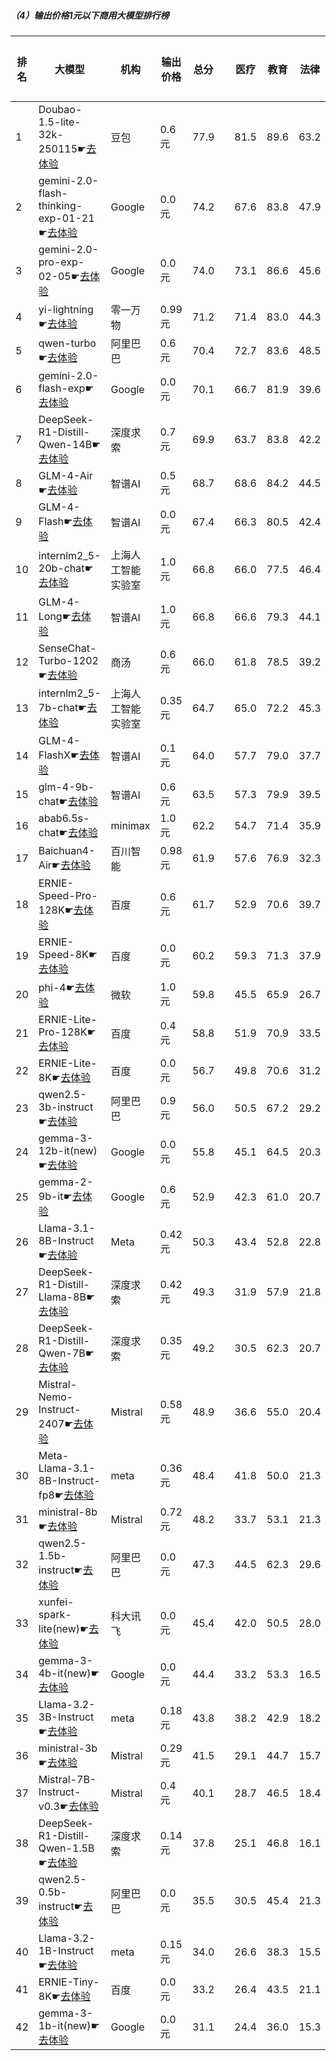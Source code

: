 ##### （4）输出价格1元以下商用大模型排行榜
|排名|大模型|机构|输出价格|总分| |医疗|教育|法律|行政公务|心理健康|推理与数学计算|语言与指令遵从|
|---|-----|---|-------|---|-|----|---|---|------|-------|-----------|------------|
|1|Doubao-1.5-lite-32k-250115☛[去体验](https://easyllm.site/static/modelcompare.html?type=proprietary)|豆包|0.6元|77.9| |                    81.5|89.6|63.2|                    70.7|65.8|                    91.7|86.5|
|2|gemini-2.0-flash-thinking-exp-01-21☛[去体验](https://easyllm.site/static/modelcompare.html?type=proprietary)|Google|0.0元|74.2| |                    67.6|83.8|47.9|                    85.1|53.5|                    93.9|86.9|
|3|gemini-2.0-pro-exp-02-05☛[去体验](https://easyllm.site/static/modelcompare.html?type=proprietary)|Google|0.0元|74.0| |                    73.1|86.6|45.6|                    73.7|60.6|                    92.0|87.5|
|4|yi-lightning☛[去体验](https://easyllm.site/static/modelcompare.html?type=proprietary)|零一万物|0.99元|71.2| |                    71.4|83.0|44.3|                    69.0|56.8|                    89.8|86.6|
|5|qwen-turbo☛[去体验](https://easyllm.site/static/modelcompare.html?type=proprietary)|阿里巴巴|0.6元|70.4| |                    72.7|83.6|48.5|                    67.3|60.8|                    79.7|83.2|
|6|gemini-2.0-flash-exp☛[去体验](https://easyllm.site/static/modelcompare.html?type=proprietary)|Google|0.0元|70.1| |                    66.7|81.9|39.6|                    69.3|54.0|                    92.8|87.0|
|7|DeepSeek-R1-Distill-Qwen-14B☛[去体验](https://easyllm.site/static/modelcompare.html?type=open-source)|深度求索|0.7元|69.9| |                    63.7|83.8|42.2|                    68.0|55.6|                    89.8|85.6|
|8|GLM-4-Air☛[去体验](https://easyllm.site/static/modelcompare.html?type=proprietary)|智谱AI|0.5元|68.7| |                    68.6|84.2|44.5|                    69.7|56.5|                    73.7|86.8|
|9|GLM-4-Flash☛[去体验](https://easyllm.site/static/modelcompare.html?type=proprietary)|智谱AI|0.0元|67.4| |                    66.3|80.5|42.4|                    64.5|62.9|                    75.1|82.7|
|10|internlm2_5-20b-chat☛[去体验](https://easyllm.site/static/modelcompare.html?type=open-source)|上海人工智能实验室|1.0元|66.8| |                    66.0|77.5|46.4|                    66.4|52.7|                    77.1|84.4|
|11|GLM-4-Long☛[去体验](https://easyllm.site/static/modelcompare.html?type=proprietary)|智谱AI|1.0元|66.8| |                    66.6|79.3|44.1|                    65.0|50.9|                    79.5|84.7|
|12|SenseChat-Turbo-1202☛[去体验](https://easyllm.site/static/modelcompare.html?type=proprietary)|商汤|0.6元|66.0| |                    61.8|78.5|39.2|                    64.8|52.2|                    81.5|84.2|
|13|internlm2_5-7b-chat☛[去体验](https://easyllm.site/static/modelcompare.html?type=open-source)|上海人工智能实验室|0.35元|64.7| |                    65.0|72.2|45.3|                    62.4|51.0|                    74.4|83.7|
|14|GLM-4-FlashX☛[去体验](https://easyllm.site/static/modelcompare.html?type=proprietary)|智谱AI|0.1元|64.0| |                    57.7|79.0|37.7|                    64.8|46.1|                    79.6|83.3|
|15|glm-4-9b-chat☛[去体验](https://easyllm.site/static/modelcompare.html?type=open-source)|智谱AI|0.6元|63.5| |                    57.3|79.9|39.5|                    64.1|47.1|                    74.0|83.0|
|16|abab6.5s-chat☛[去体验](https://easyllm.site/static/modelcompare.html?type=proprietary)|minimax|1.0元|62.2| |                    54.7|71.4|35.9|                    65.7|44.8|                    76.6|86.0|
|17|Baichuan4-Air☛[去体验](https://easyllm.site/static/modelcompare.html?type=proprietary)|百川智能|0.98元|61.9| |                    57.6|76.9|32.3|                    55.9|47.2|                    80.9|84.5|
|18|ERNIE-Speed-Pro-128K☛[去体验](https://easyllm.site/static/modelcompare.html?type=proprietary)|百度|0.6元|61.7| |                    52.9|70.6|39.7|                    59.0|44.8|                    80.4|84.4|
|19|ERNIE-Speed-8K☛[去体验](https://easyllm.site/static/modelcompare.html?type=proprietary)|百度|0.0元|60.2| |                    59.3|71.3|37.9|                    54.5|57.3|                    66.4|80.7|
|20|phi-4☛[去体验](https://easyllm.site/static/modelcompare.html?type=open-source)|微软|1.0元|59.8| |                    45.5|65.9|26.7|                    66.1|43.2|                    89.8|83.5|
|21|ERNIE-Lite-Pro-128K☛[去体验](https://easyllm.site/static/modelcompare.html?type=proprietary)|百度|0.4元|58.8| |                    51.9|70.9|33.5|                    57.3|43.5|                    76.1|80.9|
|22|ERNIE-Lite-8K☛[去体验](https://easyllm.site/static/modelcompare.html?type=proprietary)|百度|0.0元|56.7| |                    49.8|70.6|31.2|                    52.2|43.0|                    70.9|80.7|
|23|qwen2.5-3b-instruct☛[去体验](https://easyllm.site/static/modelcompare.html?type=open-source)|阿里巴巴|0.9元|56.0| |                    50.5|67.2|29.2|                    51.3|43.8|                    72.2|77.7|
|24|gemma-3-12b-it(new)☛[去体验](https://easyllm.site/static/modelcompare.html?type=open-source)|Google|0.0元|55.8| |                    45.1|64.5|20.3|                    59.0|41.1|                    88.9|71.6|
|25|gemma-2-9b-it☛[去体验](https://easyllm.site/static/modelcompare.html?type=open-source)|Google|0.6元|52.9| |                    42.3|61.0|20.7|                    53.6|41.6|                    70.6|81.3|
|26|Llama-3.1-8B-Instruct☛[去体验](https://easyllm.site/static/modelcompare.html?type=open-source)|Meta|0.42元|50.3| |                    43.4|52.8|22.8|                    49.6|37.2|                    73.5|72.6|
|27|DeepSeek-R1-Distill-Llama-8B☛[去体验](https://easyllm.site/static/modelcompare.html?type=open-source)|深度求索|0.42元|49.3| |                    31.9|57.9|21.8|                    49.9|31.9|                    79.2|74.0|
|28|DeepSeek-R1-Distill-Qwen-7B☛[去体验](https://easyllm.site/static/modelcompare.html?type=open-source)|深度求索|0.35元|49.2| |                    30.5|62.3|20.7|                    48.8|30.4|                    81.3|71.0|
|29|Mistral-Nemo-Instruct-2407☛[去体验](https://easyllm.site/static/modelcompare.html?type=open-source)|Mistral|0.58元|48.9| |                    36.6|55.0|20.4|                    42.4|33.0|                    75.6|77.8|
|30|Meta-Llama-3.1-8B-Instruct-fp8☛[去体验](https://easyllm.site/static/modelcompare.html?type=open-source)|meta|0.36元|48.4| |                    41.8|50.0|21.3|                    43.2|34.0|                    72.7|73.7|
|31|ministral-8b☛[去体验](https://easyllm.site/static/modelcompare.html?type=proprietary)|Mistral|0.72元|48.2| |                    33.7|53.1|21.3|                    45.3|31.5|                    76.2|76.2|
|32|qwen2.5-1.5b-instruct☛[去体验](https://easyllm.site/static/modelcompare.html?type=open-source)|阿里巴巴|0.0元|47.3| |                    44.5|62.3|29.6|                    40.5|39.6|                    49.6|65.9|
|33|xunfei-spark-lite(new)☛[去体验](https://easyllm.site/static/modelcompare.html?type=proprietary)|科大讯飞|0.0元|45.4| |                    42.0|50.5|28.0|                    37.5|43.4|                    48.0|68.2|
|34|gemma-3-4b-it(new)☛[去体验](https://easyllm.site/static/modelcompare.html?type=open-source)|Google|0.0元|44.4| |                    33.2|53.3|16.5|                    39.5|29.2|                    81.0|58.0|
|35|Llama-3.2-3B-Instruct☛[去体验](https://easyllm.site/static/modelcompare.html?type=open-source)|meta|0.18元|43.8| |                    38.2|42.9|18.2|                    37.8|29.6|                    69.9|69.4|
|36|ministral-3b☛[去体验](https://easyllm.site/static/modelcompare.html?type=proprietary)|Mistral|0.29元|41.5| |                    29.1|44.7|15.7|                    38.1|29.4|                    69.8|63.4|
|37|Mistral-7B-Instruct-v0.3☛[去体验](https://easyllm.site/static/modelcompare.html?type=open-source)|Mistral|0.4元|40.1| |                    28.7|46.5|18.4|                    40.9|28.9|                    48.6|69.7|
|38|DeepSeek-R1-Distill-Qwen-1.5B☛[去体验](https://easyllm.site/static/modelcompare.html?type=open-source)|深度求索|0.14元|37.8| |                    25.1|46.8|16.1|                    26.4|23.9|                    72.0|57.1|
|39|qwen2.5-0.5b-instruct☛[去体验](https://easyllm.site/static/modelcompare.html?type=open-source)|阿里巴巴|0.0元|35.5| |                    30.5|45.4|21.3|                    30.7|24.5|                    46.0|49.0|
|40|Llama-3.2-1B-Instruct☛[去体验](https://easyllm.site/static/modelcompare.html?type=open-source)|meta|0.15元|34.0| |                    26.6|38.3|15.5|                    32.7|21.1|                    49.0|55.4|
|41|ERNIE-Tiny-8K☛[去体验](https://easyllm.site/static/modelcompare.html?type=proprietary)|百度|0.0元|33.2| |                    26.4|43.5|21.1|                    31.0|23.0|                    34.7|55.4|
|42|gemma-3-1b-it(new)☛[去体验](https://easyllm.site/static/modelcompare.html?type=open-source)|Google|0.0元|31.1| |                    24.4|36.0|15.3|                    29.0|20.6|                    43.7|48.2|
    
